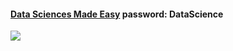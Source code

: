 
#### [Data Sciences Made Easy](https://www.figma.com/proto/Nu7E6ruj3xmuxuQaKzkB0B/Data-Sciences-Made-Easy?page-id=2512%3A6369&node-id=4315%3A608&viewport=108%2C-3629%2C0.18&scaling=contain&starting-point-node-id=4315%3A608)  password: DataScience
<img src=https://user-images.githubusercontent.com/38366661/231651735-343ea9fb-6278-489e-bc58-2b8402775db9.png>
